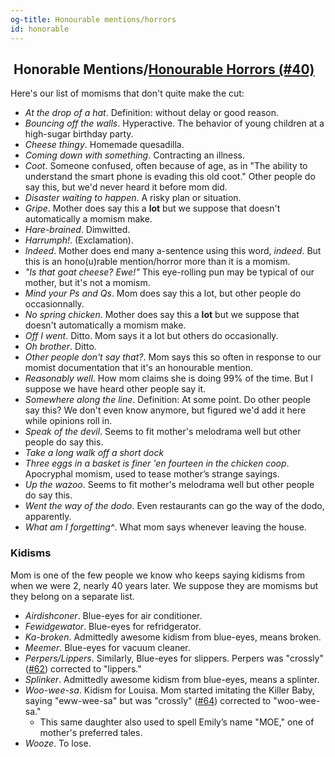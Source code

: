 ```yaml
---
og-title: Honourable mentions/horrors
id: honorable
---
```

<h2 class="title"><i class="fa-solid fa-award"></i> &nbsp;Honorable Mentions/<a href="/dictionary/040">Honourable Horrors (#40)</a></h2>
  
Here's our list of momisms that don't quite make the cut:

* *At the drop of a hat*. Definition: without delay or good reason.
* *Bouncing off the walls*. Hyperactive. The behavior of young children at a high-sugar birthday party.
* *Cheese thingy*. Homemade quesadilla.
* *Coming down with something*. Contracting an illness.
* *Coot*. Someone confused, often because of age, as in "The ability to understand the smart phone is evading this old coot." Other people do say this, but we'd never heard it before mom did. 
* *Disaster waiting to happen*. A risky plan or situation.
* *Gripe*. Mother does say this a **lot** but we suppose that doesn't automatically a momism make.
* *Hare-brained*. Dimwitted.
* *Harrumph!*. (Exclamation).
* *Indeed*. Mother does end many a-sentence using this word, *indeed*. But this is an hono(u)rable mention/horror more than it is a momism.
* *"Is that goat cheese? Ewe!"* This eye-rolling pun may be typical of our mother, but it's not a momism.
* *Mind your Ps and Qs*. Mom does say this a lot, but other people do occasionnally.
* *No spring chicken*. Mother does say this a **lot** but we suppose that doesn't automatically a momism make.
* *Off I went*. Ditto. Mom says it a lot but others do occasionally.
* *Oh brother*. Ditto.
* *Other people don't say that?*. Mom says this so often in response to our momist documentation that it's an honourable mention.
* *Reasonably well*. How mom claims she is doing 99% of the time. But I suppose we have heard other people say it.
* *Somewhere along the line*. Definition: At some point. Do other people say this? We don't even know anymore, but figured we'd add it here while opinions roll in.
* *Speak of the devil*. Seems to fit mother's melodrama well but other people do say this.
* *Take a long walk off a short dock*
* *Three eggs in a basket is finer 'en fourteen in the chicken coop*. Apocryphal momism, used to tease mother’s strange sayings.
* *Up the wazoo*. Seems to fit mother's melodrama well but other people do say this.
* *Went the way of the dodo*. Even restaurants can go the way of the dodo, apparently.
* *What am I forgetting^*. What mom says whenever leaving the house.

### Kidisms
Mom is one of the few people we know who keeps saying kidisms from when we were 2, nearly 40 years later. We suppose they are momisms but they belong on a separate list.

* *Airdishconer*. Blue-eyes for air conditioner.
* *Fewidgewator*. Blue-eyes for refridgerator.
* *Ka-broken*. Admittedly awesome kidism from blue-eyes, means broken.
* *Meemer*. Blue-eyes for vacuum cleaner.
* *Perpers/Lippers*. Similarly, Blue-eyes for slippers. Perpers was "crossly" ([#62](/dictionary/062/)) corrected to "lippers."
* *Splinker*. Admittedly awesome kidism from blue-eyes, means a splinter.
* *Woo-wee-sa*. Kidism for Louisa. Mom started imitating the Killer Baby, saying "eww-wee-sa" but was "crossly" ([#64](/dictionary/062/)) corrected to "woo-wee-sa." 
  * This same daughter also used to spell Emily’s name "MOE," one of mother's preferred tales.
* *Wooze*. To lose.
